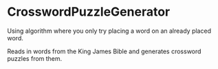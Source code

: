 CrosswordPuzzleGenerator
========================

Using algorithm where you only try placing a word on an already placed word.

Reads in words from the King James Bible and generates crossword puzzles from them.
